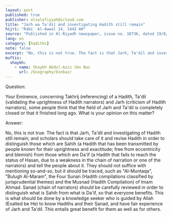 ```yaml
---
layout: post
published: true
publisher: alsalafiyyah@icloud.com
title: "Jarh wa Ta'dil and investigating Hadith still remain"
hijri: "Rabi' Al-Awwal 14, 1442 AH"
source: "Published in Al-Riyadh newspaper, issue no. 10736, dated 19/8/1418 A.H"
lang: en
category: [hadiths]
note: false
excerpt: "No, this is not true. The fact is that Jarh, Ta'dil and investigating of Hadith still remain; and scholars should take care of it and revise Hadith in order to distinguish those which are Sahih from those which are Da'if (a Hadith that fails to reach the status of Hasan"
muftis:
  shaykh: 
    - name: Shaykh Abdul-Aziz ibn Baz
      url: /biography/binbaz/
---
```


Question: 

Your Eminence, concerning Takhrij (referencing) of a Hadith, Ta'dil (validating the uprightness of Hadith narrators) and Jarh (criticism of Hadith narrators), some people think that the field of Jarh and Ta'dil is completely closed or that it finished long ago. What is your opinion on this matter?  

Answer: 

No, this is not true. The fact is that Jarh, Ta'dil and investigating of Hadith still remain; and scholars should take care of it and revise Hadith in order to distinguish those which are Sahih (a Hadith that has been transmitted by people known for their uprightness and exactitude; free from eccentricity and blemish) from those which are Da'if (a Hadith that fails to reach the status of Hasan, due to a weakness in the chain of narration or one of the narrators) and tell the people about it. They should not suffice with mentioning so-and-so, but it should be traced, such as "Al-Muntaqa", "Bulugh Al-Maram", the Four Sunan (Hadith compilations classified by jurisprudential themes) and the Musnad (Hadith Compilation) of Imam Ahmad. Sanad (chain of narrators) should be carefully reviewed in order to distinguish what is Sahih from what is Da'if, so that everyone benefits. This is what should be done by a knowledge seeker who is guided by Allah (Exalted be He) to know Hadiths and their Sanad, and have fair experience of Jarh and Ta'dil. This entails great benefit for them as well as for others. 
